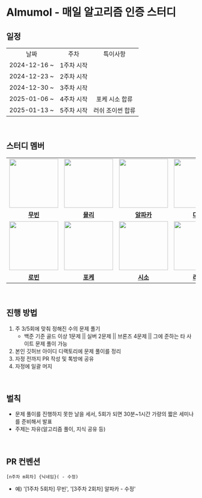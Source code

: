 # Almumol - 매일 알고리즘 인증 스터디

## 일정

<table>
  <tr>
    <td align="center">날짜</td>
    <td align="center">주차</td>
    <td align="center">특이사항</td>
  </tr>
  <tr>
    <td align="center">2024-12-16 ~</td>
    <td align="center">1주차 시작</br></td>
    <td align="center"></br></td>
  </tr>
  <tr>
    <td align="center">2024-12-23 ~</td>
    <td align="center">2주차 시작</br></td>
    <td align="center"></br></td>
  </tr>
  <tr>
    <td align="center">2024-12-30 ~</td>
    <td align="center">3주차 시작</br></td>
    <td align="center"></br></td>
  </tr>
  <tr>
    <td align="center">2025-01-06 ~</td>
    <td align="center">4주차 시작</td>
    <td align="center">포케 시소 합류</td>
  </tr>
  <tr>
    <td align="center">2025-01-13 ~</td>
    <td align="center">5주차 시작</td>
    <td align="center">러쉬 조이썬 합류</td>
  </tr>
</table>

<br/>

## 스터디 멤버

<table>
 <tr>
   <td align="center"><a href="https://github.com/hjk0761"><img src="https://avatars.githubusercontent.com/u/80106238?v=4" width="130px;" alt=""></a></td>
   <td align="center"><a href="https://github.com/jminkkk"><img src="https://avatars.githubusercontent.com/u/102847513?v=4" width="130px;" alt=""></a></td>
   <td align="center"><a href="https://github.com/slimsha2dy"><img src="https://avatars.githubusercontent.com/u/99064014?v=4" width="130px;" alt=""></a></td>
   <td align="center"><a href="https://github.com/ikjo39"><img src="https://avatars.githubusercontent.com/u/70360890?v=4" width="130px;" alt=""></a></td>
   <td align="center"><a href="https://github.com/nak-honest"><img src="https://avatars.githubusercontent.com/u/95845037?v=4" width="130px;" alt=""></a></td>
   <td align="center"><a href="https://github.com/hyxrxn"><img src="https://avatars.githubusercontent.com/u/89867757?v=4" width="130px;" alt=""></a></td>
  </tr>
  <tr>
    <td align="center"><a href="https://github.com/hjk0761"><b>무빈</b></a></td>
    <td align="center"><a href="https://github.com/jminkkk"><b>몰리</b></a></td>
    <td align="center"><a href="https://github.com/slimsha2dy"><b>알파카</b></a></td>
    <td align="center"><a href="https://github.com/ikjo39"><b>다온</b></a></td>
    <td align="center"><a href="https://github.com/nak-honest"><b>낙낙</b></a></td>
    <td align="center"><a href="https://github.com/hyxrxn"><b>아토</b></a></td>
  </tr>
  <tr>
   <td align="center"><a href="https://github.com/robinjoon"><img src="https://avatars.githubusercontent.com/u/45223837?v=4" width="130px;" alt=""></a></td>
   <td align="center"><a href="https://github.com/fromitive"><img src="https://avatars.githubusercontent.com/u/46563149?v=4" width="130px;" alt=""></a></td>
   <td align="center"><a href="https://github.com/shin-jisong"><img src="https://avatars.githubusercontent.com/u/86762272?v=4" width="130px;" alt=""></a></td>
   <td align="center"><a href="https://github.com/xogns1514"><img src="https://avatars.githubusercontent.com/u/66353672?v=4" width="130px;" alt=""></a></td>
   <td align="center"><a href="https://github.com/youngsu5582"><img src="https://avatars.githubusercontent.com/u/98307410?v=4" width="130px;" alt=""></a></td>
  </tr>
  <tr>
    <td align="center"><a href="https://github.com/robinjoon"><b>로빈</b></a></td>
    <td align="center"><a href="https://github.com/fromitive"><b>포케</b></a></td>
    <td align="center"><a href="https://github.com/shin-jisong"><b>시소</b></a></td>
    <td align="center"><a href="https://github.com/xogns1514"><b>러쉬</b></a></td>
    <td align="center"><a href="https://github.com/youngsu5582"><b>조이썬</b></a></td>
  </tr>
</table>

<br/>

## 진행 방법

1. 주 3/5회에 맞춰 정해진 수의 문제 풀기
    - 백준 기준 골드 이상 1문제 || 실버 2문제 || 브론즈 4문제 || 그에 준하는 타 사이트 문제 풀이 가능
2. 본인 깃허브 아이디 디랙토리에 문제 풀이를 정리
3. 자정 전까지 PR 작성 및 톡방에 공유
4. 자정에 일괄 머지

<br/>

## 벌칙

- 문제 풀이를 진행하지 못한 날을 세서, 5회가 되면 30분~1시간 가량의 짧은 세미나를 준비해서 발표
- 주제는 자유(알고리즘 풀이, 지식 공유 등)

<br/>

## PR 컨벤션

`[n주차 m회차] {닉네임}( - 수정)`

- 예) '[1주차 5회차] 무빈', '[3주차 2회차] 알파카 - 수정'
